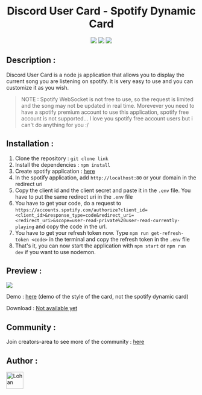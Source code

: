 <body style="width: 100%; height: 100%">
  
  <h1 align="center">Discord User Card - Spotify Dynamic Card</h1>
  <p align="center">
    <a target='_blank' href='https://developer.mozilla.org/fr/'><img src="https://forthebadge.com/images/badges/uses-html.svg"></a>&nbsp<a target='_blank' href='https://developer.mozilla.org/fr/'><img src="https://forthebadge.com/images/badges/uses-css.svg"></a>&nbsp<a target='_blank' href='https://developer.mozilla.org/fr/'><img src="https://forthebadge.com/images/badges/uses-js.svg"></a>
  </p>
</body>

## Description :

Discord User Card is a node js application that allows you to display the current song you are listening on spotify. It is very easy to use and you can customize it as you wish.

> NOTE : Spotify WebSocket is not free to use, so the request is limited and the song may not be updated in real time. Morevever you need to have a spotify premium account to use this application, spotify free account is not supported... I love you spotify free account users but i can't do anything for you :/

## Installation :

1. Clone the repository : `git clone link`
2. Install the dependencies : `npm install`
3. Create spotify application : <a href="https://developer.spotify.com/dashboard/applications">here</a>
4. In the spotify application, add `http://localhost:80` or your domain in the redirect uri
5. Copy the client id and the client secret and paste it in the `.env` file. You have to put the same redirect uri in the `.env` file
6. You have to get your code, do a request to `https://accounts.spotify.com/authorize?client_id=<client_id>&response_type=code&redirect_uri=<redirect_uri>&scope=user-read-private%20user-read-currently-playing` and copy the code in the url.
7. You have to get your refresh token now. Type `npm run get-refresh-token <code>` in the terminal and copy the refresh token in the `.env` file
8. That's it, you can now start the application with `npm start` or `npm run dev` if you want to use nodemon.

## Preview :

<img src="https://i.imgur.com/ojXknMm.png">

Demo : <a href="https://sybrax.github.io/Discord-User-Card/">here</a> (demo of the style of the card, not the spotify dynamic card)

Download : <a href="#">Not available yet</a>

## Community :

Join creators-area to see more of the community : <a href="https://discord.gg/fHYmhV3r3k">here</a>

## Author :

<p>
  <a href="https://github.com/Sybrax"><img width="45" src="https://avatars.githubusercontent.com/u/45593750?s=64&v=4" alt="Lohan" style="max-width: 100%;"></a>
</p>
 
</ul>
